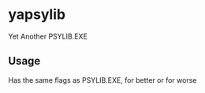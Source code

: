 # yapsylib

Yet Another PSYLIB.EXE

## Usage

Has the same flags as PSYLIB.EXE, for better or for worse
